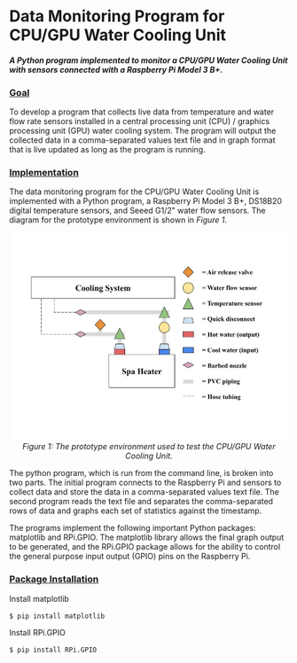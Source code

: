 # Data Monitoring Program for CPU/GPU Water Cooling Unit

_<h4>A Python program implemented to monitor a CPU/GPU Water Cooling Unit with sensors connected with a Raspberry Pi Model 3 B+.</h4>_

### <u>Goal</u>
To develop a program that collects live data from temperature and water flow rate sensors installed in a central processing unit (CPU) / graphics processing unit (GPU) water cooling system. The program will output the collected data in a comma-separated values text file and in graph format that is live updated as long as the program is running.

### <u>Implementation</u>
The data monitoring program for the CPU/GPU Water Cooling Unit is implemented with a Python program, a Raspberry Pi Model 3 B+, DS18B20 digital temperature sensors, and Seeed G1/2" water flow sensors. The diagram for the prototype environment is shown in _Figure 1_.

<center><img src="https://github.com/amar-sinha/cpu-gpu-python-monitoring/blob/master/images/prototype_diagram.jpg?raw=true" alt="prototype_drawing" width="500"/>
</br><em>Figure 1: The prototype environment used to test the CPU/GPU Water Cooling Unit.</em>
</center>

The python program, which is run from the command line, is broken into two parts. The initial program connects to the Raspberry Pi and sensors to collect data and store the data in a comma-separated values text file. The second program reads the text file and separates the comma-separated rows of data and graphs each set of statistics against the timestamp.

The programs implement the following important Python packages: matplotlib and RPi.GPIO. The matplotlib library allows the final graph output to be generated, and the RPi.GPIO package allows for the ability to control the general purpose input output (GPIO) pins on the Raspberry Pi.

### <u>Package Installation</u>
Install matplotlib

    $ pip install matplotlib

Install RPi.GPIO

    $ pip install RPi.GPIO

